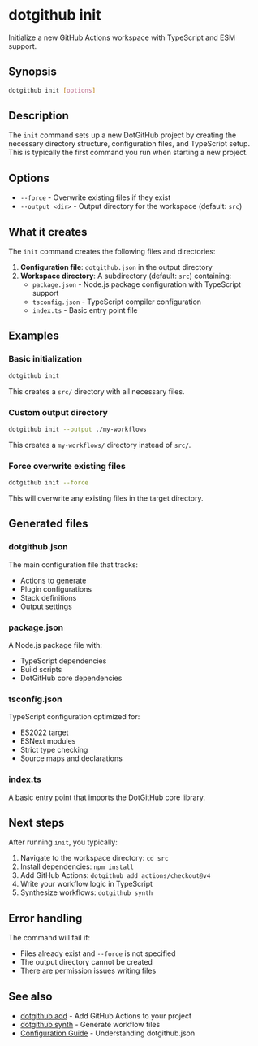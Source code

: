 # dotgithub init

Initialize a new GitHub Actions workspace with TypeScript and ESM support.

## Synopsis

```bash
dotgithub init [options]
```

## Description

The `init` command sets up a new DotGitHub project by creating the necessary directory structure, configuration files, and TypeScript setup. This is typically the first command you run when starting a new project.

## Options

- `--force` - Overwrite existing files if they exist
- `--output <dir>` - Output directory for the workspace (default: `src`)

## What it creates

The `init` command creates the following files and directories:

1. **Configuration file**: `dotgithub.json` in the output directory
2. **Workspace directory**: A subdirectory (default: `src`) containing:
   - `package.json` - Node.js package configuration with TypeScript support
   - `tsconfig.json` - TypeScript compiler configuration
   - `index.ts` - Basic entry point file

## Examples

### Basic initialization

```bash
dotgithub init
```

This creates a `src/` directory with all necessary files.

### Custom output directory

```bash
dotgithub init --output ./my-workflows
```

This creates a `my-workflows/` directory instead of `src/`.

### Force overwrite existing files

```bash
dotgithub init --force
```

This will overwrite any existing files in the target directory.

## Generated files

### dotgithub.json

The main configuration file that tracks:
- Actions to generate
- Plugin configurations
- Stack definitions
- Output settings

### package.json

A Node.js package file with:
- TypeScript dependencies
- Build scripts
- DotGitHub core dependencies

### tsconfig.json

TypeScript configuration optimized for:
- ES2022 target
- ESNext modules
- Strict type checking
- Source maps and declarations

### index.ts

A basic entry point that imports the DotGitHub core library.

## Next steps

After running `init`, you typically:

1. Navigate to the workspace directory: `cd src`
2. Install dependencies: `npm install`
3. Add GitHub Actions: `dotgithub add actions/checkout@v4`
4. Write your workflow logic in TypeScript
5. Synthesize workflows: `dotgithub synth`

## Error handling

The command will fail if:
- Files already exist and `--force` is not specified
- The output directory cannot be created
- There are permission issues writing files

## See also

- [dotgithub add](command-add.md) - Add GitHub Actions to your project
- [dotgithub synth](command-synth.md) - Generate workflow files
- [Configuration Guide](configuration.md) - Understanding dotgithub.json
